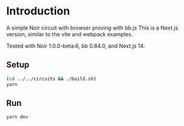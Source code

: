 # Introduction

A simple Noir circuit with browser proving with bb.js
This is a Next.js version, similar to the vite and webpack examples.

Tested with Noir 1.0.0-beta.6, bb 0.84.0, and Next.js 14.

## Setup

```bash
(cd ../../circuits && ./build.sh)
yarn
```

## Run

```bash
yarn dev
``` 